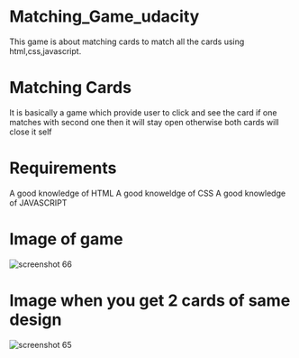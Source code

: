 # Matching_Game_udacity
This game is about matching cards to match all the cards using html,css,javascript.
# Matching Cards 
It is basically a game which provide user to click and see the card if one matches with second one then it will stay open otherwise both 
cards will close it self
# Requirements
A good knowledge of HTML
A good knoweldge of CSS
A good knowledge of JAVASCRIPT
 
 # Image of game
 ![screenshot 66](https://user-images.githubusercontent.com/22917384/41036388-81b9e86c-69ad-11e8-983e-2a053f7661db.png)

# Image when you get 2 cards of same design
![screenshot 65](https://user-images.githubusercontent.com/22917384/41036495-da83a74e-69ad-11e8-896f-8e064aee629b.png)

 
